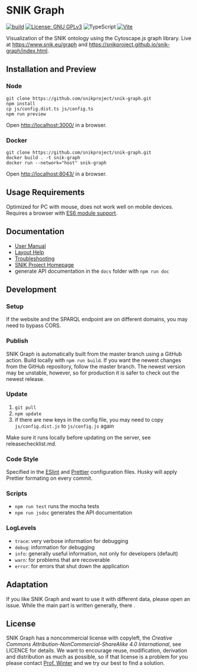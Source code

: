 # SNIK Graph

[![build](https://github.com/snikproject/snik-graph/actions/workflows/build.yml/badge.svg)](https://github.com/snikproject/snik-graph/actions/workflows/build.yml)
[![License: GNU GPLv3](https://img.shields.io/badge/license-GPL-blue)](LICENSE)
![TypeScript](https://badges.aleen42.com/src/typescript.svg)
[![Vite](https://badges.aleen42.com/src/vitejs.svg)](https://vitejs.dev/)

Visualization of the SNIK ontology using the Cytoscape.js graph library.
Live at <https://www.snik.eu/graph> and <https://snikproject.github.io/snik-graph/index.html>.
<!--Browse the code documentation [here](https://snikproject.github.io/snik-graph/index.html)!-->

## Installation and Preview

### Node

	git clone https://github.com/snikproject/snik-graph.git
    npm install
    cp js/config.dist.ts js/config.ts
    npm run preview

Open <http://localhost:3000/> in a browser.

### Docker

	git clone https://github.com/snikproject/snik-graph.git
    docker build . -t snik-graph
	docker run --network="host" snik-graph
	
Open <http://localhost:8043/> in a browser.

## Usage Requirements
Optimized for PC with mouse, does not work well on mobile devices.
Requires a browser with [ES6 module support](https://caniuse.com/es6-module).

## Documentation

* [User Manual](https://www.snik.eu/graph/html/manual.html)
* [Layout Help](https://www.snik.eu/graph/html/layoutHelp.html)
* [Troubleshooting](https://www.snik.eu/graph/html/troubleshooting.html)
* [SNIK Project Homepage](https://www.snik.eu/)
* generate API documentation in the `docs` folder with `npm run doc`

## Development

### Setup

If the website and the SPARQL endpoint are on different domains, you may need to bypass CORS.

### Publish

SNIK Graph is automatically built from the master branch using a GitHub action.
Build locally with `npm run build`.
If you want the newest changes from the GitHub repository, follow the master branch. The newest version may be unstable, however, so for production it is safer to check out the newest release.

### Update

1. `git pull`
2. `npm update`
3. if there are new keys in the config file, you may need to copy `js/config.dist.js` to `js/config.js` again

Make sure it runs locally before updating on the server, see releasechecklist.md.

### Code Style
Specified in the [ESlint](.eslintrc.json) and [Prettier](.prettierrc) configuration files.
Husky will apply Prettier formating on every commit.

### Scripts
* `npm run test` runs the mocha tests
* `npm run jsdoc` generates the API documentation

### LogLevels
* `trace`: very verbose information for debugging  
* `debug`: information for debugging
* `info`: generally useful information, not only for developers (default)
* `warn`: for problems that are recoverable
* `error`: for errors that shut down the application

## Adaptation

If you like SNIK Graph and want to use it with different data, please open an issue.
While the main part is written generally, there .

## License
SNIK Graph has a noncommercial license with copyleft, the *Creative Commons Attribution-NonCommercial-ShareAlike 4.0 International*, see LICENCE for details.
We want to encourage reuse, modification, derivation and distribution as much as possible, so if that license is a problem for you please contact [Prof. Winter](www.people.imise.uni-leipzig.de/alfred.winter) and we try our best to find a solution.


